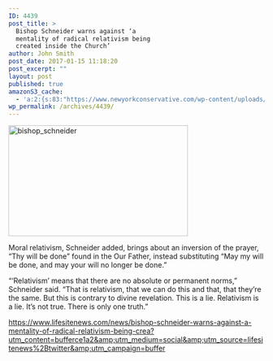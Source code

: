 ```yaml
---
ID: 4439
post_title: >
  Bishop Schneider warns against ‘a
  mentality of radical relativism being
  created inside the Church’
author: John Smith
post_date: 2017-01-15 11:18:20
post_excerpt: ""
layout: post
published: true
amazonS3_cache:
  - 'a:2:{s:83:"https://www.newyorkconservative.com/wp-content/uploads/2017/01/Bishop_Schneider.jpg";i:4440;s:101:"https://s3.amazonaws.com/newyorkconservative/wp-content/uploads/2017/01/15111707/Bishop_Schneider.jpg";i:4440;}'
wp_permalink: /archives/4439/
---
```

<a href="https://www.newyorkconservative.com/wp-content/uploads/2017/01/Bishop_Schneider.jpg"><img class="alignnone wp-image-4440" src="https://www.newyorkconservative.com/wp-content/uploads/2017/01/Bishop_Schneider.jpg" alt="bishop_schneider" width="353" height="218" /></a>

Moral relativism, Schneider added, brings about an inversion of the prayer, “Thy will be done” found in the Our Father, instead substituting “May my will be done, and may your will no longer be done.”

“‘Relativism’ means that there are no absolute or permanent norms,” Schneider said. “That is relativism, that we can do this and that, that they’re the same. But this is contrary to divine revelation. This is a lie. Relativism is a lie. It’s not true. There is only one truth.”

<a href="https://www.lifesitenews.com/news/bishop-schneider-warns-against-a-mentality-of-radical-relativism-being-crea?utm_content=bufferce1a2&amp;utm_medium=social&amp;utm_source=lifesitenews%2Btwitter&amp;utm_campaign=buffer">https://www.lifesitenews.com/news/bishop-schneider-warns-against-a-mentality-of-radical-relativism-being-crea?utm_content=bufferce1a2&amp;utm_medium=social&amp;utm_source=lifesitenews%2Btwitter&amp;utm_campaign=buffer</a>